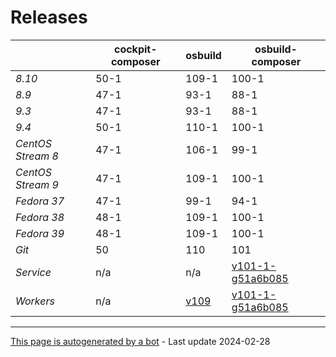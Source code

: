 # Releases
|       | cockpit-composer    | osbuild    | osbuild-composer    |
|-------|---------------------|------------|---------------------|
*8.10* | 50-1 | 109-1 | 100-1
*8.9* | 47-1 | 93-1 | 88-1
*9.3* | 47-1 | 93-1 | 88-1
*9.4* | 50-1 | 110-1 | 100-1
*CentOS Stream 8* | 47-1 | 106-1 | 99-1
*CentOS Stream 9* | 47-1 | 109-1 | 100-1
*Fedora 37* | 47-1 | 99-1 | 94-1
*Fedora 38* | 48-1 | 109-1 | 100-1
*Fedora 39* | 48-1 | 109-1 | 100-1
*Git* | 50 | 110 | 101
*Service* | n/a | n/a | [v101-1-g51a6b085](https://github.com/osbuild/osbuild-composer/compare/v101-1-g51a6b085...main)
*Workers* | n/a | [v109](https://github.com/osbuild/osbuild/compare/v109...main) | [v101-1-g51a6b085](https://github.com/osbuild/osbuild-composer/compare/v101-1-g51a6b085...main)

---

[This page is autogenerated by a bot](https://gitlab.cee.redhat.com/osbuild/guides-bot/-/blob/main/release_overview.py) - Last update 2024-02-28